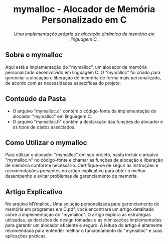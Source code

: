 <h1 align="center">mymalloc - Alocador de Memória Personalizado em C</h1>

<p align="center">
  <em>Uma implementação própria de alocação dinâmica de memória em linguagem C.</em>
</p>

## Sobre o mymalloc

Aqui está a implementação do "mymalloc", um alocador de memória personalizado desenvolvido em linguagem C. O "mymalloc" foi criado para gerenciar a alocação e liberação de memória de forma mais personalizada, de acordo com as necessidades específicas do projeto.

## Conteúdo da Pasta

- O arquivo "mymalloc.c" contém o código-fonte da implementação do alocador "mymalloc" em linguagem C.
- O arquivo "mymalloc.h" contém a declaração das funções do alocador e os tipos de dados associados.

## Como Utilizar o mymalloc

Para utilizar o alocador "mymalloc" em seu projeto, basta incluir o arquivo "mymalloc.h" no código-fonte e chamar as funções de alocação e liberação de memória conforme necessário. Certifique-se de seguir as instruções e recomendações presentes no artigo explicativo para obter o melhor desempenho e evitar problemas de gerenciamento de memória.

## Artigo Explicativo

No arquivo MYmalloc_ Uma solução personalizada para gerenciamento de memória em programas em C.pdf, você encontrará um artigo detalhado sobre a implementação do "mymalloc". O artigo explora as estratégias utilizadas, as decisões de design tomadas e as otimizações implementadas para garantir um alocador eficiente e seguro. A leitura do artigo é altamente recomendada para entender melhor o funcionamento do "mymalloc" e suas aplicações práticas.


